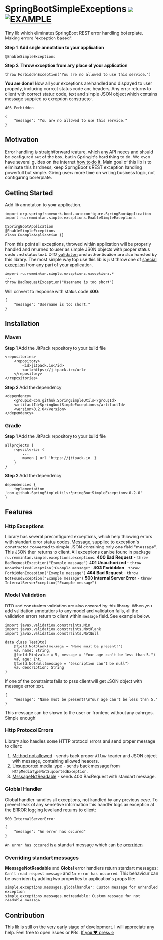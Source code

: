 # SpringBootSimpleExceptions [![](https://jitpack.io/v/SpringSimpleUtils/SpringBootSimpleExceptions.svg)](https://jitpack.io/#SpringSimpleUtils/SpringBootSimpleExceptions) [![EXAMPLE](https://github.com/SpringSimpleUtils/SpringBootSimpleExceptions/actions/workflows/gradle.yml/badge.svg)](https://github.com/SpringSimpleUtils/SpringBootSimpleExceptions/actions/workflows/gradle.yml)
Tiny lib which eliminates SpringBoot REST error handling boilerplate. Making errors "exception based".

**Step 1. Add sngle annotation to your application**
```
@EnableSimpleExceptions
```
**Step 2. Throw exception from any place of your application**
```
throw ForbiddenException("You are no allowed to use this service.")
```
**You are done!**
Now all your exceptions are handled and displayed to user properly, including correct status code and headers. Any error returns to client with correct statuc code, text and simple JSON object which contains message supplied to exception constructor.
```
403 Forbidden

{
    "message": "You are no allowed to use this service."
}
```
## Motivation
Error handling is straightforward feature, which any API needs and should be configured out of the box, but in Spring it's hard thing to do. We even have several guides on the internet [how to](https://www.baeldung.com/exception-handling-for-rest-with-spring) [do it](https://reflectoring.io/spring-boot-exception-handling/).
Main goal of this lib is to eliminate this hardness, keep SpringBoot's REST exception handling powerfull but simple. Giving users more time on writing business logic, not configuring boilerplate.
## Getting Started
Add lib annotation to your application.
```
import org.springframework.boot.autoconfigure.SpringBootApplication
import ru.remmintan.simple.exceptions.EnableSimpleExceptions

@SpringBootApplication
@EnableSimpleExceptions
class ExampleApplication {}
```
From this point all exceptions, throwed within application will be properly handled and returned to user as simple JSON objects with proper status code and status text. DTO [validation](#model-validation) and authentication are also handled by this library.
The most simple way top use this lib is just throw one of [special exception](#http-exceptions) from any part of your application.
```
import ru.remmintan.simple.exceptions.exceptions.*
...
throw BadRequestException("Username is too short")
```
Will convert to response with status code **400**:
```
{
    "message": "Username is too short."
}
```
## Installation
### Maven
**Step 1** Add the JitPack repository to your build file
```
<repositories>
	<repository>
	    <id>jitpack.io</id>
	    <url>https://jitpack.io</url>
	</repository>
</repositories>
```
**Step 2** Add the dependency
```
<dependency>
    <groupId>com.github.SpringSimpleUtils</groupId>
    <artifactId>SpringBootSimpleExceptions</artifactId>
    <version>0.2.0</version>
</dependency>
```
### Gradle
**Step 1** Add the JitPack repository to your build file
```
allprojects {
	repositories {
		...
		maven { url 'https://jitpack.io' }
	}
}
```
**Step 2** Add the dependency
```
dependencies {
    implementation 'com.github.SpringSimpleUtils:SpringBootSimpleExceptions:0.2.0'
}
```
## Features
### Http Exceptions
Library has several preconfigured exceptions, which help throwing errors with standart error status codes. Message, supplied to exception's constructor converted to simple JSON containing only one field "message". This JSON then returns to client.
All exceptions can be found in package `ru.remmintan.simple.exceptions.exceptions`.
**400 Bad Request** - `throw BadRequestException("Example message")`
**401 Unauthorized** - `throw UnauthorizedException("Example message")`
**403 Forbidden** - `throw ForbiddenException("Example message")`
**404 Bad Request** - `throw NotFoundException("Example message")`
**500 Internal Server Error** - `throw InternalServerException("Example message")`
### Model Validation
DTO and constraints validation are also covered by this library. When you add validation annotations to any model and validation fails, all the validation errors return to client within `message` field. See example below.
```
import javax.validation.constraints.Min
import javax.validation.constraints.NotBlank
import javax.validation.constraints.NotNull

data class TestDto(
    @field:NotBlank(message = "Name must be present!")
    val name: String,
    @field:Min(value = 5, message = "Your age can't be less than 5.")
    val age: Int,
    @field:NotNull(message = "Description can't be null")
    val description: String
)
```
If one of the constraints fails to pass client will get JSON object with message error text.
```
{
    "message": "Name must be present!\nYour age can't be less than 5."
}
```
This message can be shown to the user on frontend without any cahnges. Simple enough!
### Http Protocol Errors
Library also handles some HTTP protocol errors and send proper message to client:
1. [Method not allowed](https://developer.mozilla.org/ru/docs/Web/HTTP/Status/405) - sends back proper `Allow` header and JSON object with message, containing allowed headers.
2. [Unsupported media type](https://developer.mozilla.org/ru/docs/Web/HTTP/Status/415) - sends back message from `HttpMediaTypeNotSupportedException`.
3. [MessageNotReadable](https://docs.spring.io/spring-framework/docs/4.0.x/javadoc-api/org/springframework/http/converter/HttpMessageNotReadableException.html) - sends 400 BadRequest with standart message.
### Globlal Handler
Global handler handles all exceptions, not handled by any previous case. To prevent leak of any sensetive information this handler logs an exception at the ERROR logging level and returns to client:
```
500 InternalServerError

{
    "message": "An error has occured"
}
```
`An error has occured` is a standart message which can be [overriden](#overriding-standart-messages)
### Overriding standart messages
**MessageNotReadable** and **Global** error handlers return standart messages: `Can't read request message` and `An error has occurred`.
This behaviour can be overriden by adding two properties to application's props file:
```
simple.exceptions.messages.globalhandler: Custom message for unhandled exception
simple.exceptions.messages.notreadable: Custom message for not readable message
```
## Contribution
This lib is still on the very early stage of development. I will appreciate any help. Feel free to open issues or PRs.
[If you ❤️ press ⭐](https://github.com/SpringSimpleUtils/SpringBootSimpleExceptions/stargazers)
